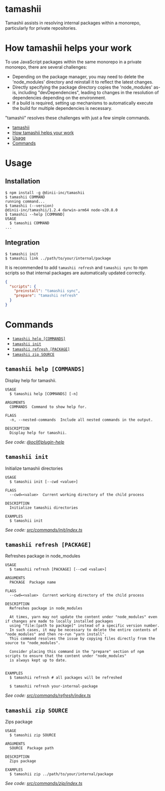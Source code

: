 # tamashii

Tamashii assists in resolving internal packages within a monorepo, particularly for private repositories.

# How tamashii helps your work

To use JavaScript packages within the same monorepo in a private monorepo, there are several challenges:

- Depending on the package manager, you may need to delete the 'node_modules' directory and reinstall it to reflect the latest changes.
- Directly specifying the package directory copies the 'node_modules' as-is, including "devDependencies", leading to changes in the resolution of dependencies depending on the environment.
- If a build is required, setting up mechanisms to automatically execute the build for multiple dependencies is necessary.

"tamashii" resolves these challenges with just a few simple commands.

<!-- toc -->
* [tamashii](#tamashii)
* [How tamashii helps your work](#how-tamashii-helps-your-work)
* [Usage](#usage)
* [Commands](#commands)
<!-- tocstop -->

# Usage

## Installation

<!-- usage -->
```sh-session
$ npm install -g @dinii-inc/tamashii
$ tamashii COMMAND
running command...
$ tamashii (--version)
@dinii-inc/tamashii/1.2.4 darwin-arm64 node-v20.8.0
$ tamashii --help [COMMAND]
USAGE
  $ tamashii COMMAND
...
```
<!-- usagestop -->

## Integration

```sh-session
$ tamashii init
$ tamashii link ../path/to/your/internal/package
```

It is recommended to add `tamashii refresh` and `tamashii sync` to npm scripts so that internal packages are automatically updated correctly.

```json
{
  "scripts": {
    "preinstall": "tamashii sync",
    "prepare": "tamashii refresh"
  }
}
```

# Commands

<!-- commands -->
* [`tamashii help [COMMANDS]`](#tamashii-help-commands)
* [`tamashii init`](#tamashii-init)
* [`tamashii refresh [PACKAGE]`](#tamashii-refresh-package)
* [`tamashii zip SOURCE`](#tamashii-zip-source)

## `tamashii help [COMMANDS]`

Display help for tamashii.

```
USAGE
  $ tamashii help [COMMANDS] [-n]

ARGUMENTS
  COMMANDS  Command to show help for.

FLAGS
  -n, --nested-commands  Include all nested commands in the output.

DESCRIPTION
  Display help for tamashii.
```

_See code: [@oclif/plugin-help](https://github.com/oclif/plugin-help/blob/v5.2.20/src/commands/help.ts)_

## `tamashii init`

Initialize tamashii directories

```
USAGE
  $ tamashii init [--cwd <value>]

FLAGS
  --cwd=<value>  Current working directory of the child process

DESCRIPTION
  Initialize tamashii directories

EXAMPLES
  $ tamashii init
```

_See code: [src/commands/init/index.ts](https://github.com/dinii-inc/tamashii/blob/v1.2.4/src/commands/init/index.ts)_

## `tamashii refresh [PACKAGE]`

Refreshes package in node_modules

```
USAGE
  $ tamashii refresh [PACKAGE] [--cwd <value>]

ARGUMENTS
  PACKAGE  Package name

FLAGS
  --cwd=<value>  Current working directory of the child process

DESCRIPTION
  Refreshes package in node_modules

  At times, yarn may not update the content under "node_modules" even if changes are made to locally installed packages
  using "file:[path to package]" instead of a specific version number.
  In such cases, it may be necessary to delete the entire contents of "node_modules" and then re-run "yarn install".
  This command resolves the issue by copying files directly from the source to "node_modules".

  Consider placing this command in the "prepare" section of npm scripts to ensure that the content under "node_modules"
  is always kept up to date.


EXAMPLES
  $ tamashii refresh # all packages will be refreshed

  $ tamashii refresh your-internal-package
```

_See code: [src/commands/refresh/index.ts](https://github.com/dinii-inc/tamashii/blob/v1.2.4/src/commands/refresh/index.ts)_

## `tamashii zip SOURCE`

Zips package

```
USAGE
  $ tamashii zip SOURCE

ARGUMENTS
  SOURCE  Package path

DESCRIPTION
  Zips package

EXAMPLES
  $ tamashii zip ../path/to/your/internal/package
```

_See code: [src/commands/zip/index.ts](https://github.com/dinii-inc/tamashii/blob/v1.2.4/src/commands/zip/index.ts)_
<!-- commandsstop -->
